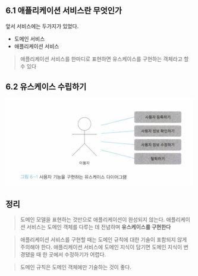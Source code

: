 ## 6.1 애플리케이션 서비스란 무엇인가
앞서 서비스에는 두가지가 있었다.
- 도메인 서비스
- 애플리케이션 서비스

> 애플리케이션 서비스를 한마디로 표현하면 유스케이스를 구현하는 
> 객체라고 할 수 있다

## 6.2 유스케이스 수립하기
![img_3.png](img_3.png)

## 정리
> 도메인 모델을 표현하는 것만으로 애플리케이션이 완성되지 않는다. 애플리케이션 
> 서비스는 도메인 객체를 다루는 데 전념하며 **유스케이스를 구현한다**

> 애플리케이션 서비스를 구현할 때는 도메인 규칙에 대한 기술이 포함되지 않게
> 주의해야 한다. 애플리케이션 서비스에 도메인 지식이 담기면 도메인 지식이 변경됐을 때
> 한 곳에서 수정하기가 어렵다.

> 도메인 규칙은 도메인 객체에만 기술하는 것이 좋다.
